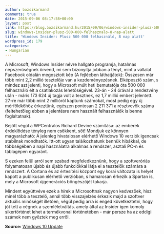 ```yaml
---
author: bozsikarmand
comments: true
date: 2015-09-06 08:17:58+00:00
layout: post
link: https://blog.bozsikarmand.hu/2015/09/06/windows-insider-plusz-500-000-felhasznalo-8-nap-alatt/
slug: windows-insider-plusz-500-000-felhasznalo-8-nap-alatt
title: 'Windows Insider: Plusz 500 000 felhasználó, 8 nap alatt'
wordpress_id: 179
categories:
- Hungarian
---
```


A Microsoft, Windows Insider névre hallgató programja, hatalmas népszerűségnek örvend, mi sem bizonyítja jobban a tényt, mint a vállalat Facebook oldalán megosztott kép (A fejlécben láthatjátok): Összesen már több mint 2,2 millió tesztelője van a kezdeményezésnek. Elképesztő szám, s mindez azt jelenti, hogy a Microsoft múlt heti bemutatója óta 500 000 felhasználó élt a csatlakozás lehetőségével. 23-án - 24 órával a rendezvény után - máris 173 624 új tagja volt a tesztnek, ez 1,7 millió embert jelentett. 27-re már több mint 2 millióról kaptunk számokat, most pedig egy új mérföldkőhöz érkeztünk, egészen pontosan 2 211 371 a résztvevők száma (feltehetőleg ebben a jelentésre nem használt felhasználók is benne foglaltatnak).

Bejött végül a WPCentralos Richard Devine számítása: az emberek érdeklődése tényleg nem csökkent, sőt! Mondjuk ez könnyen magyarázható: A jelenleg hivatalosan elérhető Windows 10 verziók igencsak stabilnak mondhatók. Itt-ott ugyan találkozhatunk bennük hibákkal, de többségében a napi használatra alkalmas a rendszer, asztali PC-n és táblagépen egyaránt.

S ezeken felül arról sem szabad megfeledkeznünk, hogy a szoftveróriás folyamatosan újabb és újabb funkciókkal látja el a tesztelők számára a rendszert.
A Cortana és az értesítési központ egy korai változata is helyet kapott a publikusan elérhető verzióban, s hamarosan érkezik a Spartan is, mely a Microsoft újgenerációs böngészőjét takarja.

Mindent együttvéve ezek a hírek a Microsoftnak nagyon kedvezőek, hisz minél több a tesztelő, annál több visszajelzés érkezik majd a szoftver aktuális minőségét illetően, végül pedig arra is enged következtetni, hogy jót tett a cégnek a szemléletváltás. amely által az Insider igen komoly sikertörténet lehet a termékvonal történetében - már persze ha az eddigi számok nem győztek meg erről.

__Source:__ [Windows 10 Update](http://www.windows10update.com/2015/01/windows-insider-program-adds-500000-users-8-days/)